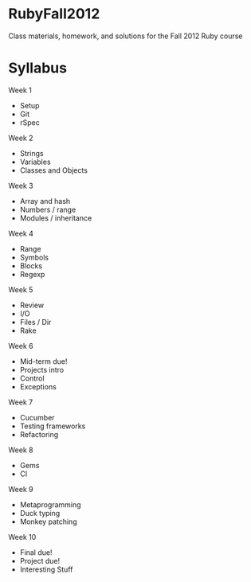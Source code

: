 RubyFall2012
============

Class materials, homework, and solutions for the Fall 2012 Ruby course

Syllabus
============

Week 1
* Setup
* Git
* rSpec

Week 2
* Strings
* Variables
* Classes and Objects

Week 3
* Array and hash
* Numbers / range
* Modules / inheritance

Week 4
* Range
* Symbols
* Blocks
* Regexp

Week 5
* Review
* I/O
* Files / Dir
* Rake

Week 6
* Mid-term due!
* Projects intro
* Control
* Exceptions

Week 7
* Cucumber
* Testing frameworks
* Refactoring

Week 8
* Gems
* CI

Week 9
* Metaprogramming
* Duck typing
* Monkey patching

Week 10
* Final due!
* Project due!
* Interesting Stuff
